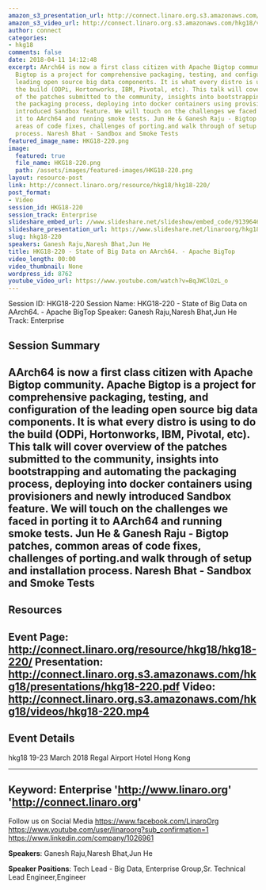 ```yaml
---
amazon_s3_presentation_url: http://connect.linaro.org.s3.amazonaws.com/hkg18/presentations/hkg18-220.pdf
amazon_s3_video_url: http://connect.linaro.org.s3.amazonaws.com/hkg18/videos/hkg18-220.mp4
author: connect
categories:
- hkg18
comments: false
date: 2018-04-11 14:12:48
excerpt: AArch64 is now a first class citizen with Apache Bigtop community. Apache
  Bigtop is a project for comprehensive packaging, testing, and configuration of the
  leading open source big data components. It is what every distro is using to do
  the build (ODPi, Hortonworks, IBM, Pivotal, etc). This talk will cover overview
  of the patches submitted to the community, insights into bootstrapping and automating
  the packaging process, deploying into docker containers using provisioners and newly
  introduced Sandbox feature. We will touch on the challenges we faced in porting
  it to AArch64 and running smoke tests. Jun He & Ganesh Raju - Bigtop patches, common
  areas of code fixes, challenges of porting.and walk through of setup and installation
  process. Naresh Bhat - Sandbox and Smoke Tests
featured_image_name: HKG18-220.png
image:
  featured: true
  file_name: HKG18-220.png
  path: /assets/images/featured-images/HKG18-220.png
layout: resource-post
link: http://connect.linaro.org/resource/hkg18/hkg18-220/
post_format:
- Video
session_id: HKG18-220
session_track: Enterprise
slideshare_embed_url: //www.slideshare.net/slideshow/embed_code/91396468
slideshare_presentation_url: https://www.slideshare.net/linaroorg/hkg18220-state-of-big-data-on-aarch64-apache-bigtop
slug: hkg18-220
speakers: Ganesh Raju,Naresh Bhat,Jun He
title: HKG18-220 - State of Big Data on AArch64. - Apache BigTop
video_length: 00:00
video_thumbnail: None
wordpress_id: 8762
youtube_video_url: https://www.youtube.com/watch?v=BqJWClOzL_o
---
```


Session ID: HKG18-220
Session Name: HKG18-220 - State of Big Data on AArch64. - Apache BigTop
Speaker: Ganesh Raju,Naresh Bhat,Jun He
Track: Enterprise


## Session Summary
AArch64 is now a first class citizen with Apache Bigtop community. Apache Bigtop is a project for comprehensive packaging, testing, and configuration of the leading open source big data components. It is what every distro is using to do the build (ODPi, Hortonworks, IBM, Pivotal, etc). This talk will cover overview of the patches submitted to the community, insights into bootstrapping and automating the packaging process, deploying into docker containers using provisioners and newly introduced Sandbox feature. We will touch on the challenges we faced in porting it to AArch64 and running smoke tests. Jun He & Ganesh Raju - Bigtop patches, common areas of code fixes, challenges of porting.and walk through of setup and installation process. Naresh Bhat - Sandbox and Smoke Tests
---------------------------------------------------
## Resources
Event Page: http://connect.linaro.org/resource/hkg18/hkg18-220/
Presentation: http://connect.linaro.org.s3.amazonaws.com/hkg18/presentations/hkg18-220.pdf
Video: http://connect.linaro.org.s3.amazonaws.com/hkg18/videos/hkg18-220.mp4
 ---------------------------------------------------
## Event Details
hkg18
19-23 March 2018 
Regal Airport Hotel Hong Kong

---------------------------------------------------
Keyword: Enterprise
'http://www.linaro.org'
'http://connect.linaro.org'
---------------------------------------------------
Follow us on Social Media
https://www.facebook.com/LinaroOrg
https://www.youtube.com/user/linaroorg?sub_confirmation=1
https://www.linkedin.com/company/1026961

**Speakers**: Ganesh Raju,Naresh Bhat,Jun He

**Speaker Positions**: Tech Lead - Big Data, Enterprise Group,Sr. Technical Lead Engineer,Engineer
